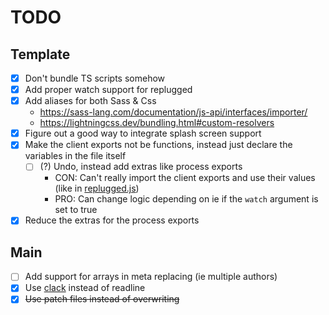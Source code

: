 # TODO

## Template
- [x] Don't bundle TS scripts somehow
- [x] Add proper watch support for replugged
- [x] Add aliases for both Sass & Css
  - https://sass-lang.com/documentation/js-api/interfaces/importer/
  - https://lightningcss.dev/bundling.html#custom-resolvers
- [x] Figure out a good way to integrate splash screen support
- [x] Make the client exports not be functions, instead just declare the variables in the file itself
  - [ ] (?) Undo, instead add extras like process exports
    - CON: Can't really import the client exports and use their values (like in [replugged.js](./templates/base/scripts/utils/replugged.js))
    - PRO: Can change logic depending on ie if the `watch` argument is set to true
- [x] Reduce the extras for the process exports

## Main
- [ ] Add support for arrays in meta replacing (ie multiple authors)
- [x] Use [clack](https://github.com/natemoo-re/clack/) instead of readline
- [x] ~~Use patch files instead of overwriting~~
